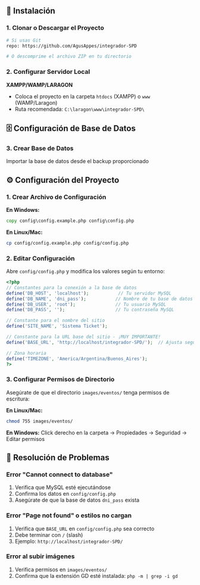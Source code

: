 
## 🚀 Instalación

### 1. Clonar o Descargar el Proyecto

```bash
# Si usas Git
repo: https://github.com/AgusAppes/integrador-SPD

# O descomprime el archivo ZIP en tu directorio
```

### 2. Configurar Servidor Local

**XAMPP/WAMP/LARAGON**
- Coloca el proyecto en la carpeta `htdocs` (XAMPP) o `www` (WAMP/Laragon)
- Ruta recomendada: `C:\laragon\www\integrador-SPD\`

## 🗄️ Configuración de Base de Datos

### 3. Crear Base de Datos

Importar la base de datos desde el backup proporcionado


## ⚙️ Configuración del Proyecto

### 1. Crear Archivo de Configuración

**En Windows:**
```cmd
copy config\config.example.php config\config.php
```

**En Linux/Mac:**
```bash
cp config/config.example.php config/config.php
```

### 2. Editar Configuración

Abre `config/config.php` y modifica los valores según tu entorno:

```php
<?php
// Constantes para la conexión a la base de datos
define('DB_HOST', 'localhost');           // Tu servidor MySQL
define('DB_NAME', 'dni_pass');           // Nombre de tu base de datos
define('DB_USER', 'root');               // Tu usuario MySQL
define('DB_PASS', '');                   // Tu contraseña MySQL

// Constante para el nombre del sitio
define('SITE_NAME', 'Sistema Ticket');

// Constante para la URL base del sitio - ¡MUY IMPORTANTE!
define('BASE_URL', 'http://localhost/integrador-SPD/');  // Ajusta según tu configuración

// Zona horaria
define('TIMEZONE', 'America/Argentina/Buenos_Aires');
?>
```

### 3. Configurar Permisos de Directorio

Asegúrate de que el directorio `images/eventos/` tenga permisos de escritura:

**En Linux/Mac:**
```bash
chmod 755 images/eventos/
```

**En Windows:** Click derecho en la carpeta → Propiedades → Seguridad → Editar permisos




## 🔧 Resolución de Problemas

### Error "Cannot connect to database"
1. Verifica que MySQL esté ejecutándose
2. Confirma los datos en `config/config.php`
3. Asegúrate de que la base de datos `dni_pass` exista

### Error "Page not found" o estilos no cargan
1. Verifica que `BASE_URL` en `config/config.php` sea correcto
2. Debe terminar con `/` (slash)
3. Ejemplo: `http://localhost/integrador-SPD/`

### Error al subir imágenes
1. Verifica permisos en `images/eventos/`
2. Confirma que la extensión GD esté instalada: `php -m | grep -i gd`

